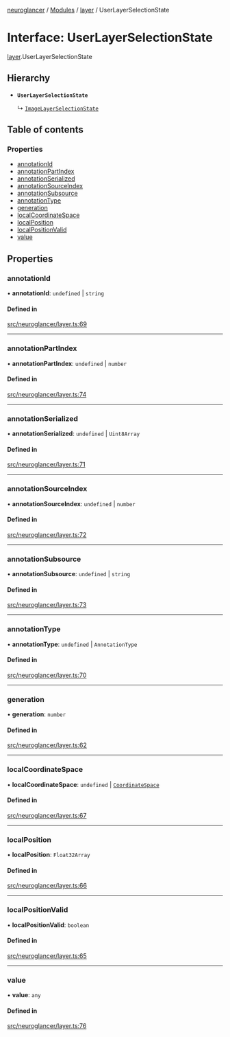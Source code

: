 [neuroglancer](../README.md) / [Modules](../modules.md) / [layer](../modules/layer.md) / UserLayerSelectionState

# Interface: UserLayerSelectionState

[layer](../modules/layer.md).UserLayerSelectionState

## Hierarchy

- **`UserLayerSelectionState`**

  ↳ [`ImageLayerSelectionState`](image_user_layer.ImageLayerSelectionState.md)

## Table of contents

### Properties

- [annotationId](layer.UserLayerSelectionState.md#annotationid)
- [annotationPartIndex](layer.UserLayerSelectionState.md#annotationpartindex)
- [annotationSerialized](layer.UserLayerSelectionState.md#annotationserialized)
- [annotationSourceIndex](layer.UserLayerSelectionState.md#annotationsourceindex)
- [annotationSubsource](layer.UserLayerSelectionState.md#annotationsubsource)
- [annotationType](layer.UserLayerSelectionState.md#annotationtype)
- [generation](layer.UserLayerSelectionState.md#generation)
- [localCoordinateSpace](layer.UserLayerSelectionState.md#localcoordinatespace)
- [localPosition](layer.UserLayerSelectionState.md#localposition)
- [localPositionValid](layer.UserLayerSelectionState.md#localpositionvalid)
- [value](layer.UserLayerSelectionState.md#value)

## Properties

### annotationId

• **annotationId**: `undefined` \| `string`

#### Defined in

[src/neuroglancer/layer.ts:69](https://github.com/ActiveBrainAtlas2/neuroglancer/blob/8fef58ad/src/neuroglancer/layer.ts#L69)

___

### annotationPartIndex

• **annotationPartIndex**: `undefined` \| `number`

#### Defined in

[src/neuroglancer/layer.ts:74](https://github.com/ActiveBrainAtlas2/neuroglancer/blob/8fef58ad/src/neuroglancer/layer.ts#L74)

___

### annotationSerialized

• **annotationSerialized**: `undefined` \| `Uint8Array`

#### Defined in

[src/neuroglancer/layer.ts:71](https://github.com/ActiveBrainAtlas2/neuroglancer/blob/8fef58ad/src/neuroglancer/layer.ts#L71)

___

### annotationSourceIndex

• **annotationSourceIndex**: `undefined` \| `number`

#### Defined in

[src/neuroglancer/layer.ts:72](https://github.com/ActiveBrainAtlas2/neuroglancer/blob/8fef58ad/src/neuroglancer/layer.ts#L72)

___

### annotationSubsource

• **annotationSubsource**: `undefined` \| `string`

#### Defined in

[src/neuroglancer/layer.ts:73](https://github.com/ActiveBrainAtlas2/neuroglancer/blob/8fef58ad/src/neuroglancer/layer.ts#L73)

___

### annotationType

• **annotationType**: `undefined` \| `AnnotationType`

#### Defined in

[src/neuroglancer/layer.ts:70](https://github.com/ActiveBrainAtlas2/neuroglancer/blob/8fef58ad/src/neuroglancer/layer.ts#L70)

___

### generation

• **generation**: `number`

#### Defined in

[src/neuroglancer/layer.ts:62](https://github.com/ActiveBrainAtlas2/neuroglancer/blob/8fef58ad/src/neuroglancer/layer.ts#L62)

___

### localCoordinateSpace

• **localCoordinateSpace**: `undefined` \| [`CoordinateSpace`](coordinate_transform.CoordinateSpace.md)

#### Defined in

[src/neuroglancer/layer.ts:67](https://github.com/ActiveBrainAtlas2/neuroglancer/blob/8fef58ad/src/neuroglancer/layer.ts#L67)

___

### localPosition

• **localPosition**: `Float32Array`

#### Defined in

[src/neuroglancer/layer.ts:66](https://github.com/ActiveBrainAtlas2/neuroglancer/blob/8fef58ad/src/neuroglancer/layer.ts#L66)

___

### localPositionValid

• **localPositionValid**: `boolean`

#### Defined in

[src/neuroglancer/layer.ts:65](https://github.com/ActiveBrainAtlas2/neuroglancer/blob/8fef58ad/src/neuroglancer/layer.ts#L65)

___

### value

• **value**: `any`

#### Defined in

[src/neuroglancer/layer.ts:76](https://github.com/ActiveBrainAtlas2/neuroglancer/blob/8fef58ad/src/neuroglancer/layer.ts#L76)
